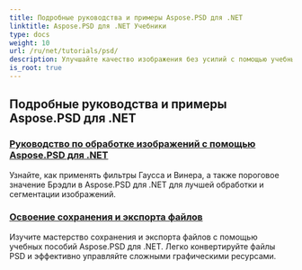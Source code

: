 ```yaml
---
title: Подробные руководства и примеры Aspose.PSD для .NET
linktitle: Aspose.PSD для .NET Учебники
type: docs
weight: 10
url: /ru/net/tutorials/psd/
description: Улучшайте качество изображения без усилий с помощью учебных пособий Aspose.PSD для .NET. Мастер обработки изображений, манипуляции с файлами PSD, работа с текстом и шрифтами и многое другое.
is_root: true
---
```


## Подробные руководства и примеры Aspose.PSD для .NET 
### [Руководство по обработке изображений с помощью Aspose.PSD для .NET](./guide-image-processing/)
Узнайте, как применять фильтры Гаусса и Винера, а также пороговое значение Брэдли в Aspose.PSD для .NET для лучшей обработки и сегментации изображений.
### [Освоение сохранения и экспорта файлов](./mastering-file-saving-and-exporting/)
Изучите мастерство сохранения и экспорта файлов с помощью учебных пособий Aspose.PSD для .NET. Легко конвертируйте файлы PSD и эффективно управляйте сложными графическими ресурсами.